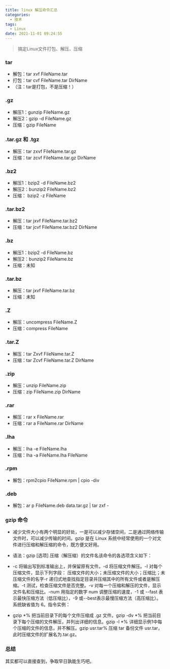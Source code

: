 ```yaml
---
title: linux 解压命令汇总
categories:
  - 技术
tags:
  - Linux
date: 2021-11-01 09:24:55
---
```


> 搞定Linux文件打包、解压、压缩

### tar
- 解包：tar xvf FileName.tar
- 打包：tar cvf FileName.tar DirName
- （注：tar是打包，不是压缩！）

<!--more-->

### .gz
- 解压1：gunzip FileName.gz
- 解压2：gzip -d FileName.gz
- 压缩：gzip FileName

### .tar.gz 和 .tgz
- 解压：tar zxvf FileName.tar.gz
- 压缩：tar zcvf FileName.tar.gz DirName

### .bz2
- 解压1：bzip2 -d FileName.bz2
- 解压2：bunzip2 FileName.bz2
- 压缩： bzip2 -z FileName

### .tar.bz2
- 解压：tar jxvf FileName.tar.bz2
- 压缩：tar jcvf FileName.tar.bz2 DirName

### .bz
- 解压1：bzip2 -d FileName.bz
- 解压2：bunzip2 FileName.bz
- 压缩：未知

### .tar.bz
- 解压：tar jxvf FileName.tar.bz
- 压缩：未知

### .Z
- 解压：uncompress FileName.Z
- 压缩：compress FileName

### .tar.Z
- 解压：tar Zxvf FileName.tar.Z
- 压缩：tar Zcvf FileName.tar.Z DirName

### .zip    
- 解压：unzip FileName.zip
- 压缩：zip FileName.zip DirName

### .rar
- 解压：rar x FileName.rar
- 压缩：rar a FileName.rar DirName

### .lha
- 解压：lha -e FileName.lha
- 压缩：lha -a FileName.lha FileName

### .rpm
- 解包：rpm2cpio FileName.rpm | cpio -div

### .deb
- 解包：ar p FileName.deb data.tar.gz | tar zxf -

### gzip 命令
- 减少文件大小有两个明显的好处，一是可以减少存储空间，二是通过网络传输文件时，可以减少传输的时间。gzip 是在 Linux 系统中经常使用的一个对文件进行压缩和解压缩的命令，既方便又好用。

- 语法：gzip [选项] 压缩（解压缩）的文件名该命令的各选项含义如下：

-  -c 将输出写到标准输出上，并保留原有文件。-d 将压缩文件解压。-l 对每个压缩文件，显示下列字段：     压缩文件的大小；未压缩文件的大小；压缩比；未压缩文件的名字-r 递归式地查找指定目录并压缩其中的所有文件或者是解压缩。-t 测试，检查压缩文件是否完整。-v 对每一个压缩和解压的文件，显示文件名和压缩比。-num 用指定的数字 num 调整压缩的速度，-1 或 --fast 表示最快压缩方法（低压缩比），-9 或--best表示最慢压缩方法（高压缩比）。系统缺省值为 6。指令实例：

- gzip *% 把当前目录下的每个文件压缩成 .gz 文件。gzip -dv *% 把当前目录下每个压缩的文件解压，并列出详细的信息。gzip -l *% 详细显示例1中每个压缩的文件的信息，并不解压。gzip usr.tar% 压缩 tar 备份文件 usr.tar，此时压缩文件的扩展名为.tar.gz。

### 总结
其实都可以直接查到，争取早日孰能生巧吧。
